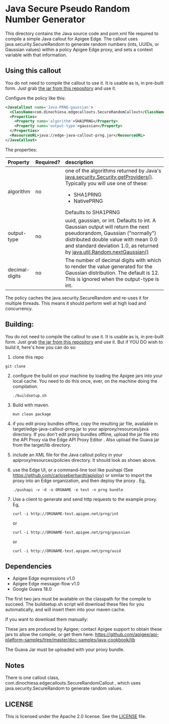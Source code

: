 # Java Secure Pseudo Random Number Generator

This directory contains the Java source code and pom.xml file required
to compile a simple Java callout for Apigee Edge. The callout uses
java.security.SecureRandom to generate random numbers (ints, UUIDs, or
Gaussian values) within a policy Apigee Edge proxy, and sets a context
variable with that information.

## Using this callout

You do not need to compile the callout to use it.
It is usable as is, in pre-built form. Just grab [the jar from this repository](bundle/apiproxy/resources/java/edge-java-callout-prng.jar) and use it. 

Configure the policy like this:

```xml
<JavaCallout name='Java-PRNG-gaussian'>
  <ClassName>com.dinochiesa.edgecallouts.SecureRandomCallout</ClassName>
  <Properties>
    <Property name='algorithm'>SHA1PRNG</Property>
    <Property name='output-type'>gaussian</Property>
  </Properties>
  <ResourceURL>java://edge-java-callout-prng.jar</ResourceURL>
</JavaCallout>
```

The properties:

| Property | Required? | description |
|:---------|:---------|:---------|
| algorithm | no |one of the algorithms returned by Java's [java.security.Security.getProviders()](https://docs.oracle.com/javase/7/docs/api/java/security/Security.html#getProviders()). Typically you will use one of these:<ul><li>SHA1PRNG</li><li>NativePRNG</li></ul> Defaults to SHA1PRNG |
| output-type | no | uuid, gaussian, or int. Defaults to int. A Gaussian output will return the next pseudorandom, Gaussian ("normally") distributed double value with mean 0.0 and standard deviation 1.0, as returned by [java.util.Random.nextGaussian()](https://docs.oracle.com/javase/7/docs/api/java/util/Random.html#nextGaussian()) |
| decimal-digits | no | The number of decimal digits with which to render the value generated for the Gaussian distribution. The default is 12.  This is ignored when the output-type is int. |

The policy caches the java.security.SecureRandom and re-uses it for multiple threads. This means it should perform well at high load and concurrency. 


## Building:

You do not need to compile the callout to use it.  It is usable as is, in pre-built
form. Just grab [the jar from this
repository](bundle/apiproxy/resources/java/edge-java-callout-prng.jar) and use it.  But
if YOU DO wish to build it, here's how you can do so:

1. clone this repo  
  ```
  git clone
  ```

2. configure the build on your machine by loading the Apigee jars into
   your local cache.  You need to do this once, ever, on the machine doing
   the compilation.

   ```
   ./buildsetup.sh
   ```

3. Build with maven.  
   ```
   mvn clean package
   ```

4. if you edit proxy bundles offline, copy the resulting jar file, available in
   target/edge-java-callout-prng.jar to your apiproxy/resources/java directory.  If you
   don't edit proxy bundles offline, upload the jar file into the API Proxy via the Edge
   API Proxy Editor . Also upload the Guava jar from the target/lib directory.

5. include an XML file for the Java callout policy in your
   apiproxy/resources/policies directory. It should look as shown above. 

6. use the Edge UI, or a command-line tool like pushapi (See
   https://github.com/carloseberhardt/apiploy) or similar to
   import the proxy into an Edge organization, and then deploy the proxy . 
   Eg,   
   ```
   ./pushapi -v -d -o ORGNAME -e test -n prng bundle
   ```

7. Use a client to generate and send http requests to the example proxy. Eg,   
   ```
   curl -i http://ORGNAME-test.apigee.net/prng/int
   ```
   
   or
   
   ```
   curl -i http://ORGNAME-test.apigee.net/prng/gaussian
   ```
   
   or
   
   ```
   curl -i http://ORGNAME-test.apigee.net/prng/uuid
   ```


## Dependencies

- Apigee Edge expressions v1.0
- Apigee Edge message-flow v1.0
- Google Guava 18.0

The first two jars must be available on the classpath for the compile to
succeed. The buildsetup.sh script will download these files for
you automatically, and will insert them into your maven cache. 

If you want to download them manually: 

These jars are
produced by Apigee; contact Apigee support to obtain these jars to allow
the compile, or get them here: 
https://github.com/apigee/api-platform-samples/tree/master/doc-samples/java-cookbook/lib

The Guava Jar must be uploaded with your proxy bundle.

## Notes

There is one callout class, com.dinochiesa.edgecallouts.SecureRandomCallout ,
which uses java.security.SecureRandom to generate random values. 

## LICENSE

This is licensed under the Apache 2.0 license. See the [LICENSE](LICENSE) file. 


